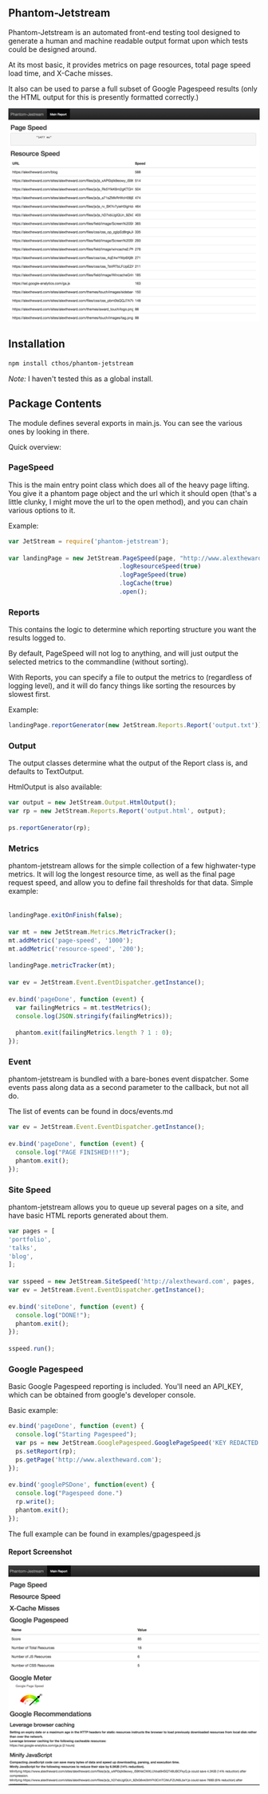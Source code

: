 ## Phantom-Jetstream

Phantom-Jetstream is an automated front-end testing tool designed to generate a
human and machine readable output format upon which tests could be designed around.

At its most basic, it provides metrics on page resources, total page speed load time, and X-Cache misses.

It also can be used to parse a full subset of Google Pagespeed results (only the HTML output for this is
  presently formatted correctly.)

![Vanilla Screenshot](/examples/screenshots/vanilla-report.png?raw=true "Vanilla Screenshot")

## Installation

```bash
npm install cthos/phantom-jetstream
```

*Note:* I haven't tested this as a global install.

## Package Contents

The module defines several exports in main.js. You can see the various ones by looking in there.

Quick overview:

### PageSpeed

This is the main entry point class which does all of the heavy page lifting. You give it a phantom page object and the url
which it should open (that's a little clunky, I might move the url to the open method), and you can chain various
options to it.

Example:

```js
var JetStream = require('phantom-jetstream');

var landingPage = new JetStream.PageSpeed(page, "http://www.alextheward.com")
                               .logResourceSpeed(true)
                               .logPageSpeed(true)
                               .logCache(true)
                               .open();
```

### Reports

This contains the logic to determine which reporting structure you want the results logged to.

By default, PageSpeed will not log to anything, and will just output the selected metrics to the commandline (without sorting).

With Reports, you can specify a file to output the metrics to (regardless of logging level), and it will do fancy things like
sorting the resources by slowest first.

Example:

```js
landingPage.reportGenerator(new JetStream.Reports.Report('output.txt'));
```

### Output

The output classes determine what the output of the Report class is, and defaults to TextOutput.

HtmlOutput is also available:

```js
var output = new JetStream.Output.HtmlOutput();
var rp = new JetStream.Reports.Report('output.html', output);

ps.reportGenerator(rp);
```

### Metrics

phantom-jetstream allows for the simple collection of a few highwater-type metrics. It will log the longest resource time, as well as the final
page request speed, and allow you to define fail thresholds for that data. Simple example:

```js

landingPage.exitOnFinish(false);

var mt = new JetStream.Metrics.MetricTracker();
mt.addMetric('page-speed', '1000');
mt.addMetric('resource-speed', '200');

landingPage.metricTracker(mt);

var ev = JetStream.Event.EventDispatcher.getInstance();

ev.bind('pageDone', function (event) {
  var failingMetrics = mt.testMetrics();
  console.log(JSON.stringify(failingMetrics));

  phantom.exit(failingMetrics.length ? 1 : 0);
});
```

### Event

phantom-jetstream is bundled with a bare-bones event dispatcher. Some events pass along data as a second parameter to the callback, but not all do.

The list of events can be found in docs/events.md

```js
var ev = JetStream.Event.EventDispatcher.getInstance();

ev.bind('pageDone', function (event) {  
  console.log("PAGE FINISHED!!!");
  phantom.exit();
});
```

### Site Speed

phantom-jetstream allows you to queue up several pages on a site, and have basic HTML reports generated about them.

```js
var pages = [
'portfolio',
'talks',
'blog',
];

var sspeed = new JetStream.SiteSpeed('http://alextheward.com', pages, '/tmp/sspeed/');
var ev = JetStream.Event.EventDispatcher.getInstance();

ev.bind('siteDone', function (event) {
  console.log("DONE!");
  phantom.exit();
});

sspeed.run();
```

### Google Pagespeed

Basic Google Pagespeed reporting is included. You'll need an API_KEY, which can be obtained from google's developer console.

Basic example:

```js
ev.bind('pageDone', function (event) {
  console.log("Starting Pagespeed");
  var ps = new JetStream.GooglePagespeed.GooglePageSpeed('KEY REDACTED');
  ps.setReport(rp);
  ps.getPage('http://www.alextheward.com');
});

ev.bind('googlePSDone', function(event) {
  console.log("Pagespeed done.")
  rp.write();
  phantom.exit();
});
```

The full example can be found in examples/gpagespeed.js

#### Report Screenshot
![Google Pagespeed Screenshot](/examples/screenshots/gps-report.png?raw=true "Google Pagespeed Screenshot")
